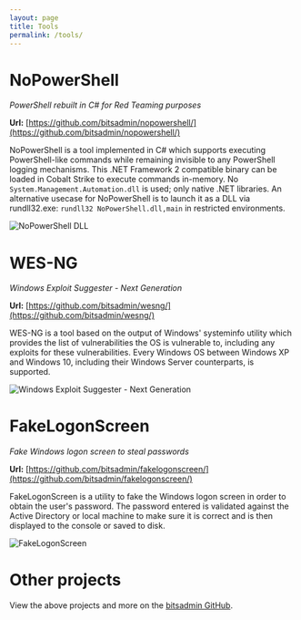 ```yaml
---
layout: page
title: Tools
permalink: /tools/
---
```


# NoPowerShell
_PowerShell rebuilt in C# for Red Teaming purposes_

**Url:** [https://github.com/bitsadmin/nopowershell/](https://github.com/bitsadmin/nopowershell/)

NoPowerShell is a tool implemented in C# which supports executing PowerShell-like commands while remaining invisible to any PowerShell logging mechanisms. This .NET Framework 2 compatible binary can be loaded in Cobalt Strike to execute commands in-memory. No `System.Management.Automation.dll` is used; only native .NET libraries. An alternative usecase for NoPowerShell is to launch it as a DLL via rundll32.exe: `rundll32 NoPowerShell.dll,main` in restricted environments.

![NoPowerShell DLL](https://raw.githubusercontent.com/bitsadmin/nopowershell/master/Pictures/NoPowerShellDll.png "NoPowerShell DLL")


# WES-NG
_Windows Exploit Suggester - Next Generation_

**Url:** [https://github.com/bitsadmin/wesng/](https://github.com/bitsadmin/wesng/)

WES-NG is a tool based on the output of Windows' systeminfo utility which provides the list of vulnerabilities the OS is vulnerable to, including any exploits for these vulnerabilities. Every Windows OS between Windows XP and Windows 10, including their Windows Server counterparts, is supported.

![Windows Exploit Suggester - Next Generation](https://raw.githubusercontent.com/bitsadmin/wesng/master/demo.gif "Windows Exploit Suggester - Next Generation")


# FakeLogonScreen
_Fake Windows logon screen to steal passwords_

**Url:** [https://github.com/bitsadmin/fakelogonscreen/](https://github.com/bitsadmin/fakelogonscreen/)

FakeLogonScreen is a utility to fake the Windows logon screen in order to obtain the user's password. The password entered is validated against the Active Directory or local machine to make sure it is correct and is then displayed to the console or saved to disk.

![FakeLogonScreen](https://raw.githubusercontent.com/bitsadmin/fakelogonscreen/master/demo.gif "FakeLogonScreen")


# Other projects
View the above projects and more on the [bitsadmin GitHub](https://github.com/bitsadmin?tab=repositories).
